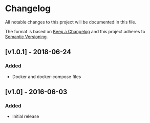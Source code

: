 # Changelog
All notable changes to this project will be documented in this file.

The format is based on [Keep a Changelog](http://keepachangelog.com/en/1.0.0/)
and this project adheres to [Semantic Versioning](http://semver.org/spec/v2.0.0.html).


## [v1.0.1] - 2018-06-24
### Added
- Docker and docker-compose files

## [v1.0] - 2016-06-03
### Added
- Initial release
